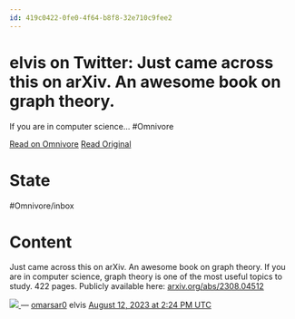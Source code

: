 ```yaml
---
id: 419c0422-0fe0-4f64-b8f8-32e710c9fee2
---
```


# elvis on Twitter: Just came across this on arXiv. An awesome book on graph theory. 

If you are in computer science...
#Omnivore

[Read on Omnivore](https://omnivore.app/me/https-twitter-com-omarsar-0-status-1690368760857665536-189ed27f2fb)
[Read Original](https://twitter.com/omarsar0/status/1690368760857665536)

# State
#Omnivore/inbox

# Content
Just came across this on arXiv. An awesome book on graph theory. If you are in computer science, graph theory is one of the most useful topics to study. 422 pages. Publicly available here: [arxiv.org/abs/2308.04512](https://arxiv.org/abs/2308.04512)

[ ![](https://proxy-prod.omnivore-image-cache.app/0x0,sQ8WtrOgLKCElbg3k9ByeBTbfRPtoMI7UhRxSQVYrIC8/https://pbs.twimg.com/media/F3VjvT4W4AAieLu.png?name=small&format=webp) ](https://pbs.twimg.com/media/F3VjvT4W4AAieLu.png?name=small&format=webp) — [omarsar0](https://twitter.com/omarsar0) elvis [August 12, 2023 at 2:24 PM UTC](https://twitter.com/omarsar0/status/1690368760857665536) 

